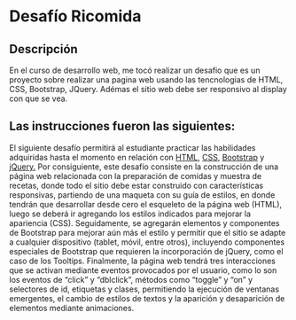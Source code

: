# Desafío Ricomida
## Descripción

En el curso de desarrollo web, me tocó realizar un desafio que es un proyecto sobre realizar una pagina web usando las tencnologias de HTML, CSS, Bootstrap, JQuery.  Adémas el sitio web debe ser responsivo al display con que se vea.

## Las instrucciones fueron las siguientes:

El siguiente desafío permitirá al estudiante practicar las habilidades adquiridas hasta el
momento en relación con [HTML](https://developer.mozilla.org/es/docs/Web/HTML), [CSS](https://developer.mozilla.org/es/docs/Web/CSS), [Bootstrap](https://getbootstrap.com/) y [jQuery.](https://jquery.com/) Por consiguiente, este desafío
consiste en la construcción de una página web relacionada con la preparación de comidas y
muestra de recetas, donde todo el sitio debe estar construido con características
responsivas, partiendo de una maqueta con su guía de estilos, en donde tendrán que
desarrollar desde cero el esqueleto de la página web (HTML), luego se deberá ir agregando
los estilos indicados para mejorar la apariencia (CSS). Seguidamente, se agregarán
elementos y componentes de Bootstrap para mejorar aún más el estilo y permitir que el sitio
se adapte a cualquier dispositivo (tablet, móvil, entre otros), incluyendo componentes
especiales de Bootstrap que requieren la incorporación de jQuery, como el caso de los
Tooltips.
Finalmente, la página web tendrá tres interacciones que se activan mediante eventos
provocados por el usuario, como lo son los eventos de “click” y “dblclick”, métodos como
“toggle” y “on” y selectores de id, etiquetas y clases, permitiendo la ejecución de ventanas
emergentes, el cambio de estilos de textos y la aparición y desaparición de elementos
mediante animaciones.
